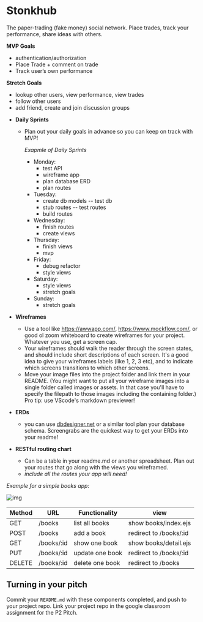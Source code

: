 # Stonkhub

The paper-trading (fake money) social network. Place trades, track your performance, share ideas with others.

**MVP Goals** 

* authentication/authorization
* Place Trade + comment on trade
* Track user’s own performance

**Stretch Goals**  
* lookup other users, view performance, view trades 
* follow other users
* add friend, create and join discussion groups

<!-- **User Stories**

As a user, I want to:
* Place buy and sell orders
* View my fund's performance
* Do  -->
  
* **Daily Sprints** 
  * Plan out your daily goals in advance so you can keep on track with MVP!

    *Exapmle of Daily Sprints*
    - Monday:
      * test API
      * wireframe app
      * plan database ERD
      * plan routes
    - Tuesday:
      * create db models -- test db
      * stub routes -- test routes
      * build routes
    - Wednesday:
      * finish routes
      * create views
    - Thursday:
      * finish views
      * mvp
    - Friday:
      * debug refactor
      * style views
    - Saturday:
      * style views
      * stretch goals
    - Sunday:
      * stretch goals

* **Wireframes**
  - Use a tool like https://awwapp.com/, https://www.mockflow.com/, or good ol zoom whiteboard to create wireframes for your project. Whatever you use, get a screen cap.
  - Your wireframes should walk the reader through the screen states, and should include short descriptions of each screen. It's a good idea to give your wireframes labels (like 1, 2, 3 etc), and to indicate which screens transitions to which other screens.
  - Move your image files into the project folder and link them in your README. (You might want to put all your wireframe images into a single folder called images or assets. In that case you'll have to specify the filepath to those images including the containing folder.) Pro tip: use VScode's markdown previewer!

* **ERDs**
  - you can use [dbdesigner.net](https://app.dbdesigner.net/) or a similar tool plan your database schema. Screengrabs are the quickest way to get your ERDs into your readme!

* **RESTful routing chart** 
  * Can be a table in your readme.md or another spreadsheet. Plan out your routes that go along with the views you wireframed. 
  * _include all the routes your app will need!_

*Example for a simple books app:*

![img](./images/)

| Method | URL | Functionality | view |
|--------|-----|---------------|------|
| GET  | /books | list all books | show books/index.ejs
| POST | /books | add a book | redirect to /books/:id
| GET  | /books/:id | show one book |  show books/detail.ejs
| PUT  | /books/:id | update one book | redirect to /books/:id
| DELETE | /books/:id | delete one book | redirect to /books




## Turning in your pitch
Commit your `README.md` with these components completed, and push to your project repo. Link your project repo in the google classroom assignment for the P2 Pitch.